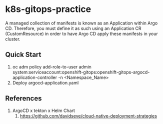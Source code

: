 # k8s-gitops-practice


A managed collection of manifests is known as an Application within Argo CD. Therefore, you must define it as such using an Application CR (CustomResource) in order to have Argo CD apply these manifests in your cluster.

## Quick Start ##
1. oc adm policy add-role-to-user admin system:serviceaccount:openshift-gitops:openshift-gitops-argocd-application-controller -n <Namespace_Name>
2. Deploy argocd-application.yaml

## References ##

1. ArgoCD x tekton x Helm Chart
    1. https://github.com/davidseve/cloud-native-deployment-strategies
   
